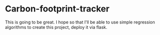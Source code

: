 # Carbon-footprint-tracker
This is going to be great.
I hope so that I'll be able to use simple regression algorithms to create this project, deploy it via flask.

